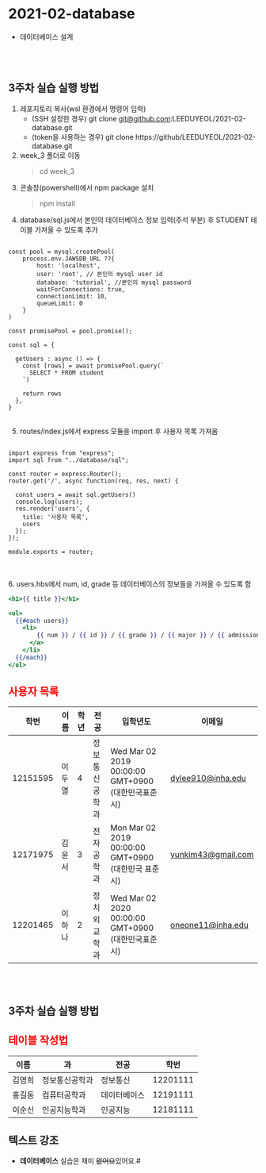 # 2021-02-database
- 데이터베이스 설계

<br><br>

## 3주차 실습 실행 방법
1. 레포지토리 복사(wsl 환경에서 명령어 입력)
    - (SSH 설정한 경우) git clone git@github.com:LEEDUYEOL/2021-02-database.git
    - (token을 사용하는 경우) git clone https://github/LEEDUYEOL/2021-02-database.git
2. week_3 폴더로 이동
    > cd week_3
3. 콘솔창(powershell)에서 npm package 설치
    > npm install
4. database/sql.js에서 본인의 데이터베이스 정보 입력(주석 부분) 후 STUDENT 테이블 가져올 수 있도록 추가
<pre>
<code>
const pool = mysql.createPool(
    process.env.JAWSDB_URL ??{
        host: 'localhost',
        user: 'root', // 본인의 mysql user id
        database: 'tutorial', //본인의 mysql password
        waitForConnections: true,
        connectionLimit: 10,
        queueLimit: 0
    }
)

const promisePool = pool.promise();

const sql = {

  getUsers : async () => {
    const [rows] = await promisePool.query(`
      SELECT * FROM student
    `)
    
    return rows
  },
}
</code>
</pre>

5. routes/index.js에서 express 모듈을 import 후 사용자 목록 가져옴
<pre>
<code>
import express from "express";
import sql from "../database/sql";

const router = express.Router();
router.get('/', async function(req, res, next) {
  
  const users = await sql.getUsers()
  console.log(users);
  res.render('users', { 
    title: '사용자 목록',
    users
  });
});

module.exports = router;
</code>
</pre>

<br>
6. users.hbs에서 num, id, grade 등 데이터베이스의 정보들을 가져올 수 있도록 함

```hbs
<h1>{{ title }}</h1>

<ul>
  {{#each users}}
    <li>
        {{ num }} / {{ id }} / {{ grade }} / {{ major }} / {{ admission_year }} / {{ mail }}
      </a>
    </li>
  {{/each}}
</ul>
```

## <span style="color:red">사용자 목록</span>

학번|이름|학년|전공|입학년도|이메일
---|---|---|---|---|---|
12151595|이두열|4|정보통신공학과|Wed Mar 02 2019 00:00:00 GMT+0900 (대한민국표준시)|dylee910@inha.edu
12171975|김윤서|3|전자공학과|Mon Mar 02 2019 00:00:00 GMT+0900 (대한민국 표준시)|yunkim43@gmail.com
12201465|이하나|2|정치외교학과|Wed Mar 02 2020 00:00:00 GMT+0900 (대한민국표준시)|oneone11@inha.edu

<br><br>

## 3주차 실습 실행 방법


















## <span style="color:red">테이블 작성법</span>

이름|과|전공|학번
---|---|---|---|
김영희|정보통신공학과|정보통신|12201111|
홍길동|컴퓨터공학과|데이터베이스|12191111|
이순신|인공지능학과|인공지능|12181111

## 텍스트 강조

- **데이터베이스** 실습은 재미 ~~없어요~~있어요.#